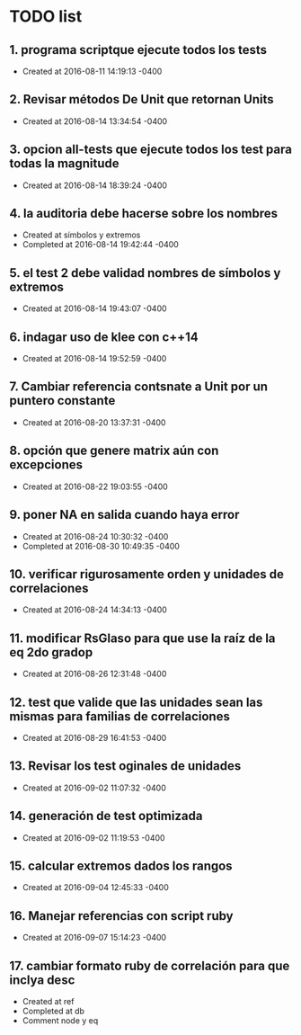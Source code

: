 # TODO list
## 1. programa scriptque ejecute todos los tests
- Created at   2016-08-11 14:19:13 -0400

## 2. Revisar métodos De Unit que retornan Units
- Created at   2016-08-14 13:34:54 -0400

## 3. opcion all-tests que ejecute todos los test para todas la magnitude
- Created at   2016-08-14 18:39:24 -0400

## 4. la auditoria debe hacerse sobre los nombres
- Created at    símbolos y extremos
- Completed at 2016-08-14 19:42:44 -0400

## 5. el test 2 debe validad nombres de símbolos y extremos
- Created at   2016-08-14 19:43:07 -0400

## 6. indagar uso de klee con c++14
- Created at   2016-08-14 19:52:59 -0400

## 7. Cambiar referencia contsnate a Unit por un puntero constante
- Created at   2016-08-20 13:37:31 -0400

## 8. opción que genere matrix aún con excepciones
- Created at   2016-08-22 19:03:55 -0400

## 9. poner NA en salida cuando haya error
- Created at   2016-08-24 10:30:32 -0400
- Completed at 2016-08-30 10:49:35 -0400

## 10. verificar rigurosamente orden y unidades de correlaciones
- Created at   2016-08-24 14:34:13 -0400

## 11. modificar RsGlaso para que use la raíz de la eq 2do gradop
- Created at   2016-08-26 12:31:48 -0400

## 12. test que valide que las unidades sean las mismas para familias de correlaciones
- Created at   2016-08-29 16:41:53 -0400

## 13. Revisar los test oginales de unidades
- Created at   2016-09-02 11:07:32 -0400

## 14. generación de test optimizada
- Created at   2016-09-02 11:19:53 -0400

## 15. calcular extremos dados los rangos
- Created at   2016-09-04 12:45:33 -0400

## 16. Manejar referencias con script ruby
- Created at   2016-09-07 15:14:23 -0400

## 17. cambiar formato ruby de correlación para que inclya desc
- Created at    ref
- Completed at  db
- Comment       node y eq

